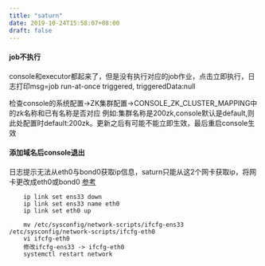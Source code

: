 ```yaml
---
title: "saturn"
date: 2019-10-24T15:58:07+08:00
draft: false
---
```


#### job不执行
console和executor都起来了，但是没有执行对应的job作业，点击立即执行，日志打印msg=job run-at-once triggered, triggeredData:null

检查console的系统配置->ZK集群配置->CONSOLE_ZK_CLUSTER_MAPPING中的zk名称和已有名称是否对应
例如:集群名称是200zk,console默认是default,则此处配置时default:200zk。更新之后有可能不能立即生效，最后重启console生效


#### 添加域名后console退出

日志提示无法从eth0与bond0获取ip信息，saturn只能从这2个网卡获取ip，将网卡更改成eth0或bond0
[参考](https://unix.stackexchange.com/questions/205010/centos-7-rename-network-interface-without-rebooting)

````
    ip link set ens33 down
    ip link set ens33 name eth0
    ip link set eth0 up

    mv /etc/sysconfig/network-scripts/ifcfg-ens33 /etc/sysconfig/network-scripts/ifcfg-eth0
    vi ifcfg-eth0
    修改ifcfg-ens33 -> ifcfg-eth0
    systemctl restart network
````
